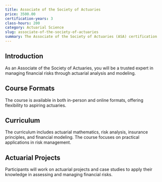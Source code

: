 ```yaml
---
title: Associate of the Society of Actuaries
price: 3500.00
certification-years: 3
class-hours: 200
category: Actuarial Science
slug: associate-of-the-society-of-actuaries
summary: The Associate of the Society of Actuaries (ASA) certification is designed for professionals pursuing a career in actuarial science. This comprehensive course covers actuarial mathematics, risk analysis, and insurance principles. It equips candidates with the skills needed to analyze and manage financial risks in various industries.
---
```


## Introduction

As an Associate of the Society of Actuaries, you will be a trusted expert in managing financial risks through actuarial analysis and modeling.

## Course Formats

The course is available in both in-person and online formats, offering flexibility to aspiring actuaries.

## Curriculum

The curriculum includes actuarial mathematics, risk analysis, insurance principles, and financial modeling. The course focuses on practical applications in risk management.

## Actuarial Projects

Participants will work on actuarial projects and case studies to apply their knowledge in assessing and managing financial risks.


